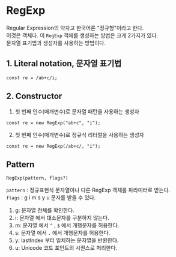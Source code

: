 # RegExp
Regular Expression의 약자고 한국어론 "정규형"이라고 한다.<br>
이것은 객체다. 이 `RegExp` 객체를 생성하는 방법은 크게 2가지가 있다.<br>
문자열 표기법과 생성자를 사용하는 방법이다.

## 1. Literal notation, 문자열 표기법

```
const re = /ab+c/i; 
```
## 2. Constructor
1) 첫 번째 인수(매개변수)로 문자열 패턴을 사용하는 생성자
```
const re = new RegExp("ab+c", "i"); 
```
2) 첫 번째 인수(매개변수)로 정규식 리터럴을 사용하는 생성자
```
const re = new RegExp(/ab+c/, "i");
```

## Pattern
```
RegExp(pattern, flags?)
```
`pattern` : 정규표현식 문자열이나 다른 RegExp 객체를 파라미터로 받는다.<br>
`flags` : g i m s y u 문자를 받을 수 있다.

1) g: 문자열 전체를 확인한다.
2) i: 문자열 에서 대소문자를 구분하지 않는다.
3) m: 문자열 에서 `^` , `$` 에서 개행문자를 허용한다.
4) s: 문자열 에서 `.` 에서 개행문자를 허용한다.
5) y: lastIndex 부터 일치하는 문자열을 반환한다.
6) u: Unicode 코드 포인트의 시퀀스로 처리한다.
